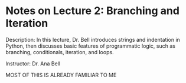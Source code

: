 # Notes on Lecture 2: Branching and Iteration

Description: In this lecture, Dr. Bell introduces strings and indentation in Python, then discusses basic features of programmatic logic, such as branching, conditionals, iteration, and loops.

Instructor: Dr. Ana Bell

MOST OF THIS IS ALREADY FAMILIAR TO ME



